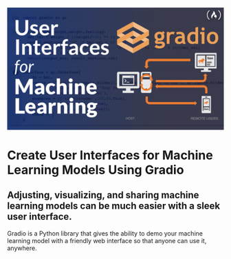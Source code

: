![alt text](/gradio.png)

# Create User Interfaces for Machine Learning Models Using Gradio

## Adjusting, visualizing, and sharing machine learning models can be much easier with a sleek user interface.

Gradio is a Python library that gives the ability to demo your machine learning model with a friendly web interface so that anyone can use it, anywhere.
